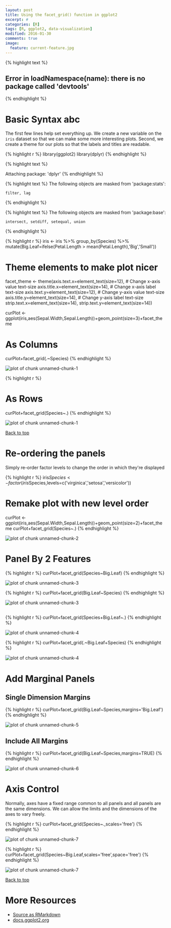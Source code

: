 ```yaml
---
layout: post
title: Using the facet_grid() function in ggplot2
excerpt: #
categories: [R]
tags: [R, ggplot2, data-visualization]
modified: 2016-01-30
comments: true
image:
  feature: current-feature.jpg
---
```




{% highlight text %}
## Error in loadNamespace(name): there is no package called 'devtools'
{% endhighlight %}

# Basic Syntax abc
The first few lines help set everything up.  We create a new variable on the `iris` dataset so that we can make some more interesting plots.  Second, we create a theme for our plots so that the labels and titles are readable.


{% highlight r %}
library(ggplot2)
library(dplyr)
{% endhighlight %}



{% highlight text %}

Attaching package: 'dplyr'
{% endhighlight %}



{% highlight text %}
The following objects are masked from 'package:stats':

    filter, lag
{% endhighlight %}



{% highlight text %}
The following objects are masked from 'package:base':

    intersect, setdiff, setequal, union
{% endhighlight %}



{% highlight r %}
iris <- iris %>% group_by(Species) %>% mutate(Big.Leaf=ifelse(Petal.Length > mean(Petal.Length),'Big','Small'))

# Theme elements to make plot nicer
facet_theme <-
  theme(axis.text.x=element_text(size=12),    # Change x-axis value text-size
        axis.title.x=element_text(size=14),   # Change x-axis label text-size
        axis.text.y=element_text(size=12),    # Change y-axis value text-size
        axis.title.y=element_text(size=14),   # Change y-axis label text-size
        strip.text.x=element_text(size=14),
        strip.text.y=element_text(size=14))

curPlot <- ggplot(iris,aes(Sepal.Width,Sepal.Length))+geom_point(size=3)+facet_theme

# As Columns
curPlot+facet_grid(.~Species)
{% endhighlight %}

<img src="/figure/source/2016-01-26-ggplot-facet_grid/unnamed-chunk-1-1.png" title="plot of chunk unnamed-chunk-1" alt="plot of chunk unnamed-chunk-1" style="display: block; margin: auto;" />

{% highlight r %}
# As Rows
curPlot+facet_grid(Species~.)
{% endhighlight %}

<img src="/figure/source/2016-01-26-ggplot-facet_grid/unnamed-chunk-1-2.png" title="plot of chunk unnamed-chunk-1" alt="plot of chunk unnamed-chunk-1" style="display: block; margin: auto;" />

<a href="#top">Back to top</a>

# Re-ordering the panels
Simply re-order factor levels to change the order in which they're displayed

{% highlight r %}
iris$Species <- factor(iris$Species,levels=c('virginica','setosa','versicolor'))
# Remake plot with new level order
curPlot <- ggplot(iris,aes(Sepal.Width,Sepal.Length))+geom_point(size=2)+facet_theme
curPlot+facet_grid(Species~.)
{% endhighlight %}

<img src="/figure/source/2016-01-26-ggplot-facet_grid/unnamed-chunk-2-1.png" title="plot of chunk unnamed-chunk-2" alt="plot of chunk unnamed-chunk-2" style="display: block; margin: auto;" />

# Panel By 2 Features


{% highlight r %}
curPlot+facet_grid(Species~Big.Leaf)
{% endhighlight %}

<img src="/figure/source/2016-01-26-ggplot-facet_grid/unnamed-chunk-3-1.png" title="plot of chunk unnamed-chunk-3" alt="plot of chunk unnamed-chunk-3" style="display: block; margin: auto;" />

{% highlight r %}
curPlot+facet_grid(Big.Leaf~Species)
{% endhighlight %}

<img src="/figure/source/2016-01-26-ggplot-facet_grid/unnamed-chunk-3-2.png" title="plot of chunk unnamed-chunk-3" alt="plot of chunk unnamed-chunk-3" style="display: block; margin: auto;" />

## 


{% highlight r %}
curPlot+facet_grid(Species+Big.Leaf~.)
{% endhighlight %}

<img src="/figure/source/2016-01-26-ggplot-facet_grid/unnamed-chunk-4-1.png" title="plot of chunk unnamed-chunk-4" alt="plot of chunk unnamed-chunk-4" style="display: block; margin: auto;" />

{% highlight r %}
curPlot+facet_grid(.~Big.Leaf+Species)
{% endhighlight %}

<img src="/figure/source/2016-01-26-ggplot-facet_grid/unnamed-chunk-4-2.png" title="plot of chunk unnamed-chunk-4" alt="plot of chunk unnamed-chunk-4" style="display: block; margin: auto;" />

# Add Marginal Panels

## Single Dimension Margins


{% highlight r %}
curPlot+facet_grid(Big.Leaf~Species,margins='Big.Leaf')
{% endhighlight %}

<img src="/figure/source/2016-01-26-ggplot-facet_grid/unnamed-chunk-5-1.png" title="plot of chunk unnamed-chunk-5" alt="plot of chunk unnamed-chunk-5" style="display: block; margin: auto;" />

## Include All Margins


{% highlight r %}
curPlot+facet_grid(Big.Leaf~Species,margins=TRUE)
{% endhighlight %}

<img src="/figure/source/2016-01-26-ggplot-facet_grid/unnamed-chunk-6-1.png" title="plot of chunk unnamed-chunk-6" alt="plot of chunk unnamed-chunk-6" style="display: block; margin: auto;" />


# Axis Control

Normally, axes have a fixed range common to all panels and all panels are the same dimensions.  We can allow the limits and the dimensions of the axes to vary freely.


{% highlight r %}
curPlot+facet_grid(Species~.,scales='free')
{% endhighlight %}

<img src="/figure/source/2016-01-26-ggplot-facet_grid/unnamed-chunk-7-1.png" title="plot of chunk unnamed-chunk-7" alt="plot of chunk unnamed-chunk-7" style="display: block; margin: auto;" />

{% highlight r %}
curPlot+facet_grid(Species~Big.Leaf,scales='free',space='free')
{% endhighlight %}

<img src="/figure/source/2016-01-26-ggplot-facet_grid/unnamed-chunk-7-2.png" title="plot of chunk unnamed-chunk-7" alt="plot of chunk unnamed-chunk-7" style="display: block; margin: auto;" />

<a href="#top">Back to top</a>

# More Resources
- [Source as RMarkdown](https://github.com/rweyant/bertplot/blob/master/R/tutorials/ggplot-histogram/ggplot-histogram.Rmd)
- [docs.ggplot2.org](http://docs.ggplot2.org/0.9.3.1/facet_grid.html)


